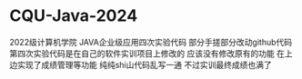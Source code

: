 # CQU-Java-2024
2022级计算机学院 JAVA企业级应用四次实验代码 部分手搓部分改动github代码
第四次实验代码是在自己的软件实训项目上修改的 应该没有修改原有的功能 在上边实现了成绩管理等功能 纯纯shi山代码乱写一通 不过实训最终成绩也满了
